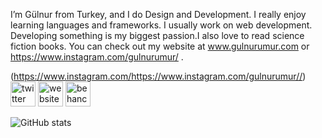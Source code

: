 

I’m Gülnur from Turkey, and I do Design and Development. I really enjoy learning languages and frameworks. I usually work on web development. Developing something is my biggest passion.I also love to read science fiction books. You can check out my website at www.gulnurumur.com or https://www.instagram.com/gulnurumur/ .


(https://www.instagram.com/https://www.instagram.com/gulnurumur//)  [<img src='https://cdn.jsdelivr.net/npm/simple-icons@3.0.1/icons/twitter.svg' alt='twitter' height='40'>](https://twitter.com/https://twitter.com/gulnurumur)  [<img src='https://cdn.jsdelivr.net/npm/simple-icons@3.0.1/icons/icloud.svg' alt='website' height='40'>](www.gulnurumur.com)  [<img src='https://cdn.jsdelivr.net/npm/simple-icons@3.0.1/icons/behance.svg' alt='behance' height='40'>](https://www.behance.net/gulnurumur)  

![GitHub stats](https://github-readme-stats.vercel.app/api?username=gulnurumur&show_icons=true)  



